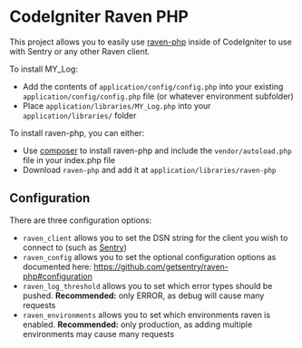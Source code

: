 # CodeIgniter Raven PHP

This project allows you to easily use [raven-php](https://github.com/getsentry/raven-php) inside of CodeIgniter to use with Sentry or any other Raven client.

To install MY_Log:

* Add the contents of `application/config/config.php` into your existing `application/config/config.php` file (or whatever environment subfolder)
* Place `application/libraries/MY_Log.php` into your `application/libraries/` folder

To install raven-php, you can either:
* Use [composer](http://getcomposer.org/) to install raven-php and include the `vendor/autoload.php` file in your index.php file
* Download `raven-php` and add it at `application/libraries/raven-php`

## Configuration

There are three configuration options:

* `raven_client` allows you to set the DSN string for the client you wish to connect to (such as [Sentry](http://getsentry.com))
* `raven_config` allows you to set the optional configuration options as documented here: https://github.com/getsentry/raven-php#configuration
* `raven_log_threshold` allows you to set which error types should be pushed. **Recommended:** only ERROR, as debug will cause many requests
* `raven_environments` allows you to set which environments raven is enabled. **Recommended:** only production, as adding multiple environments may cause many requests
